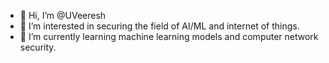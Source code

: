 - 👋 Hi, I’m @UVeeresh
- 👀 I’m interested in securing the field of AI/ML and internet of things.
- 🌱 I’m currently learning machine learning models and computer network security.

<!---
UVeeresh/UVeeresh is a ✨ special ✨ repository because its `README.md` (this file) appears on your GitHub profile.
You can click the Preview link to take a look at your changes.
--->

 
